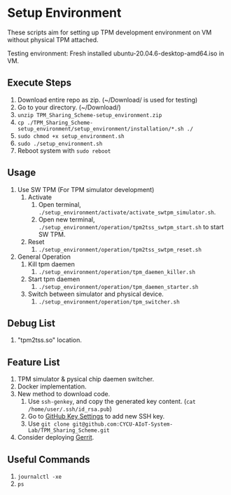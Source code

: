 # Setup Environment

These scripts aim for setting up TPM development environment on VM without physical TPM attached.

Testing environment: Fresh installed ubuntu-20.04.6-desktop-amd64.iso in VM.

## Execute Steps

1. Download entire repo as zip. (~/Download/ is used for testing)
2. Go to your directory. (~/Download/)
3. ```unzip TPM_Sharing_Scheme-setup_environment.zip```
4. ```cp ./TPM_Sharing_Scheme-setup_environment/setup_environment/installation/*.sh ./```
5. ```sudo chmod +x setup_environment.sh```
6. ```sudo ./setup_environment.sh```
7. Reboot system with ```sudo reboot```

## Usage

1. Use SW TPM (For TPM simulator development)
   1. Activate
      1. Open terminal, ```./setup_environment/activate/activate_swtpm_simulator.sh```.
      2. Open new terminal, ```./setup_environment/operation/tpm2tss_swtpm_start.sh``` to start SW TPM.
   2. Reset
      1. ```./setup_environment/operation/tpm2tss_swtpm_reset.sh```
2. General Operation
   1. Kill tpm daemen
      1. ```./setup_environment/operation/tpm_daemen_killer.sh```
   2. Start tpm daemen
      1. ```./setup_environment/operation/tpm_daemen_starter.sh```
   3. Switch between simulator and physical device.
      1. ```./setup_environment/operation/tpm_switcher.sh```

## Debug List

1. "tpm2tss.so" location.

## Feature List

1. TPM simulator & pysical chip daemen switcher.
2. Docker implementation.
3. New method to download code.
   1. Use ```ssh-genkey```, and copy the generated key content. (```cat /home/user/.ssh/id_rsa.pub```)
   2. Go to [GitHub Key Settings](https://github.com/settings/keys) to add new SSH key.
   3. Use ```git clone git@github.com:CYCU-AIoT-System-Lab/TPM_Sharing_Scheme.git```
4. Consider deploying [Gerrit](https://www.gerritcodereview.com/).

## Useful Commands

1. ```journalctl -xe```
2. ```ps```
